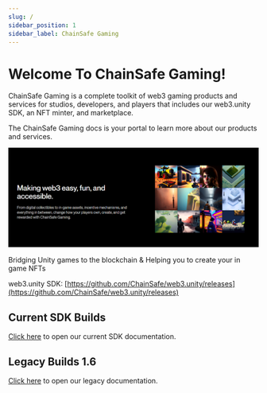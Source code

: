 ```yaml
---
slug: /
sidebar_position: 1
sidebar_label: ChainSafe Gaming
---
```


# Welcome To ChainSafe Gaming!

ChainSafe Gaming is a complete toolkit of web3 gaming products and services for studios, developers, and players that includes our web3.unity SDK, an NFT minter, and marketplace.

The ChainSafe Gaming docs is your portal to learn more about our products and services.

![](v2/v2Assets/IntroImageChainsafe.png)

Bridging Unity games to the blockchain & Helping you to create your in game NFTs

web3.unity SDK: [https://github.com/ChainSafe/web3.unity/releases](https://github.com/ChainSafe/web3.unity/releases)

## Current SDK Builds

[Click here](https://docs.gaming.chainsafe.io/current/getting-started) to open our current SDK documentation.

## Legacy Builds 1.6

[Click here](https://docs.gaming.chainsafe.io/legacy/getting-started) to open our legacy documentation.